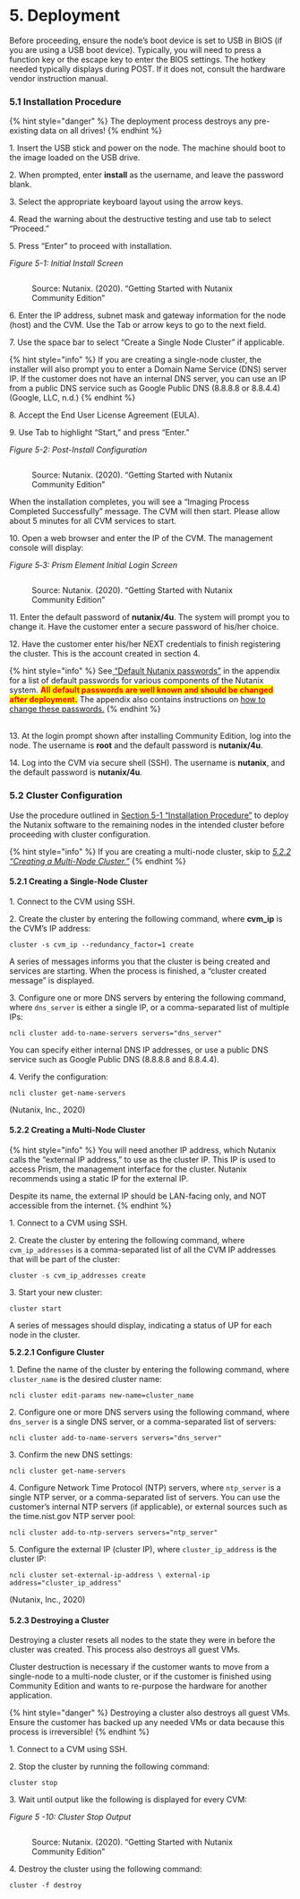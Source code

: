 # 5. Deployment

Before proceeding, ensure the node’s boot device is set to USB in BIOS (if you are using a USB boot device). Typically, you will need to press a function key or the escape key to enter the BIOS settings. The hotkey needed typically displays during POST. If it does not, consult the hardware vendor instruction manual.

### 5.1  Installation Procedure <a href="#_toc63438100" id="_toc63438100"></a>

{% hint style="danger" %}
&#x20;The deployment process destroys any pre-existing data on all drives!
{% endhint %}

1\. Insert the USB stick and power on the node. The machine should boot to the image loaded on the USB drive.

2\. When prompted, enter **install** as the username, and leave the password blank.

3\. Select the appropriate keyboard layout using the arrow keys.

4\. Read the warning about the destructive testing and use tab to select “Proceed.”

5\. Press “Enter” to proceed with installation.

_Figure 5-1: Initial Install Screen_

<figure><img src="../../.gitbook/assets/fig_5_1.png" alt=""><figcaption><p>Source: Nutanix. (2020). “Getting Started with Nutanix Community Edition”</p></figcaption></figure>

6\. Enter the IP address, subnet mask and gateway information for the node (host) and the CVM. Use the Tab or arrow keys to go to the next field.

7\. Use the space bar to select “Create a Single Node Cluster” if applicable.

{% hint style="info" %}
If you are creating a single-node cluster, the installer will also prompt you to enter a Domain Name Service (DNS) server IP. If the customer does not have an internal DNS server, you can use an IP from a public DNS service such as Google Public DNS (8.8.8.8 or 8.8.4.4) (Google, LLC, n.d.)
{% endhint %}

&#x20;8\. Accept the End User License Agreement (EULA).

9\. Use Tab to highlight “Start,” and press “Enter.”

_Figure 5-2: Post-Install Configuration_

<figure><img src="../../.gitbook/assets/fig_5_2.png" alt=""><figcaption><p>Source: Nutanix. (2020). “Getting Started with Nutanix Community Edition”</p></figcaption></figure>

When the installation completes, you will see a “Imaging Process Completed Successfully” message. The CVM will then start. Please allow about 5 minutes for all CVM services to start.

10\. Open a web browser and enter the IP of the CVM. The management console will display:

_Figure 5‑3: Prism Element Initial Login Screen_

<figure><img src="../../.gitbook/assets/fig_5_3.png" alt=""><figcaption><p>Source: Nutanix. (2020). “Getting Started with Nutanix Community Edition”</p></figcaption></figure>

11\. Enter the default password of **nutanix/4u**. The system will prompt you to change it. Have the customer enter a secure password of his/her choice.

12\. Have the customer enter his/her NEXT credentials to finish registering the cluster. This is the account created in section 4.

{% hint style="info" %}
See[ “Default Nutanix passwords”](appendix.md#default-nutanix-passwords) in the appendix for a list of default passwords for various components of the Nutanix system. <mark style="color:red;">**All default passwords are well known and should be changed after deployment.**</mark> The appendix also contains instructions on [how to change these passwords.](appendix.md#how-to-change-nutanix-passwords)
{% endhint %}

\
13\. At the login prompt shown after installing Community Edition, log into the node. The username is **root** and the default password is **nutanix/4u**.

14\. Log into the CVM via secure shell (SSH). The username is **nutanix**, and the default password is **nutanix/4u**.

### 5.2   Cluster Configuration

Use the procedure outlined in [Section 5-1 “Installation Procedure”](5.-deployment.md#\_toc63438100) to deploy the Nutanix software to the remaining nodes in the intended cluster before proceeding with cluster configuration.

&#x20;

{% hint style="info" %}
If you are creating a multi-node cluster, skip to [_5.2.2 “Creating a Multi-Node Cluster.”_](5.-deployment.md#\_toc63438103)
{% endhint %}

#### 5.2.1   Creating a Single-Node Cluster

1\. Connect to the CVM using SSH.

2\. Create the cluster by entering the following command, where **cvm\_ip** is the CVM’s IP address:

`cluster -s cvm_ip --redundancy_factor=1 create`

A series of messages informs you that the cluster is being created and services are starting. When the process is finished, a “cluster created message” is displayed.

3\. Configure one or more DNS servers by entering the following command, where `dns_server` is either a single IP, or a comma-separated list of multiple IPs:

`ncli cluster add-to-name-servers servers="dns_server"`

You can specify either internal DNS IP addresses, or use a public DNS service such as Google Public DNS (8.8.8.8 and 8.8.4.4).

4\. Verify the configuration:

`ncli cluster get-name-servers`

(Nutanix, Inc., 2020)

#### 5.2.2   Creating a Multi-Node Cluster <a href="#_toc63438103" id="_toc63438103"></a>

{% hint style="info" %}
You will need another IP address, which Nutanix calls the “external IP address,” to use as the cluster IP. This IP is used to access Prism, the management interface for the cluster. Nutanix recommends using a static IP for the external IP.

Despite its name, the external IP should be LAN-facing only, and NOT accessible from the internet.
{% endhint %}

1\. Connect to a CVM using SSH.

2\. Create the cluster by entering the following command, where `cvm_ip_addresses` is a comma-separated list of all the CVM IP addresses that will be part of the cluster:

`cluster -s cvm_ip_addresses create`

3\. Start your new cluster:

`cluster start`

A series of messages should display, indicating a status of UP for each node in the cluster.

**5.2.2.1  Configure Cluster**

1\. Define the name of the cluster by entering the following command, where `cluster_name` is the desired cluster name:

`ncli cluster edit-params new-name=cluster_name`

2\. Configure one or more DNS servers using the following command, where `dns_server` is a single DNS server, or a comma-separated list of servers:

`ncli cluster add-to-name-servers servers="dns_server"`

3\. Confirm the new DNS settings:

`ncli cluster get-name-servers`

4\. Configure Network Time Protocol (NTP) servers, where `ntp_server` is a single NTP server, or a comma-separated list of servers. You can use the customer’s internal NTP servers (if applicable), or external sources such as the time.nist.gov NTP server pool:

`ncli cluster add-to-ntp-servers servers="ntp_server"`

5\. Configure the external IP (cluster IP), where `cluster_ip_address` is the cluster IP:

`ncli cluster set-external-ip-address \ external-ip address="cluster_ip_address"`

(Nutanix, Inc., 2020)

#### 5.2.3   Destroying a Cluster

Destroying a cluster resets all nodes to the state they were in before the cluster was created. This process also destroys all guest VMs.

Cluster destruction is necessary if the customer wants to move from a single-node to a multi-node cluster, or if the customer is finished using Community Edition and wants to re-purpose the hardware for another application.

{% hint style="danger" %}
Destroying a cluster also destroys all guest VMs. Ensure the customer has backed up any needed VMs or data because this process is irreversible!
{% endhint %}

1\. Connect to a CVM using SSH.

2\. Stop the cluster by running the following command:

`cluster stop`

&#x20;3\. Wait until output like the following is displayed for every CVM:

&#x20;_Figure 5 -10: Cluster Stop Output_

<figure><img src="../../.gitbook/assets/fig_5_10.png" alt=""><figcaption><p>Source: Nutanix. (2020). “Getting Started with Nutanix Community Edition”</p></figcaption></figure>

4\. Destroy the cluster using the following command:

`cluster -f destroy`
